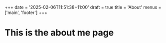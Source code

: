 +++
date = '2025-02-06T11:51:38+11:00'
draft = true
title = 'About'
menus = ['main', 'footer']
+++

# This is the about me page